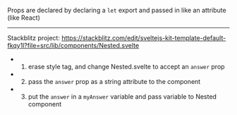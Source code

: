 Props are declared by declaring a `let` export and passed in like an attribute (like React)

---

Stackblitz project:
https://stackblitz.com/edit/sveltejs-kit-template-default-fkqy1l?file=src/lib/components/Nested.svelte

- 1. erase style tag, and change Nested.svelte to accept an `answer` prop
- 2. pass the `answer` prop as a string attribute to the component
- 3. put the `answer` in a `myAnswer` variable and pass variable to Nested component
